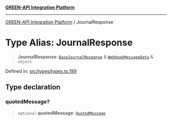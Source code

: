 [**GREEN-API Integration Platform**](../README.md)

***

[GREEN-API Integration Platform](../globals.md) / JournalResponse

# Type Alias: JournalResponse

> **JournalResponse**: [`BaseJournalResponse`](BaseJournalResponse.md) & [`WebhookMessageData`](WebhookMessageData.md) & `object`

Defined in: [src/types/types.ts:189](https://github.com/green-api/greenapi-integration/blob/62a96bf9bfbccb88022bc7b0859de19e8c48289f/src/types/types.ts#L189)

## Type declaration

### quotedMessage?

> `optional` **quotedMessage**: [`QuotedMessage`](QuotedMessage.md)

